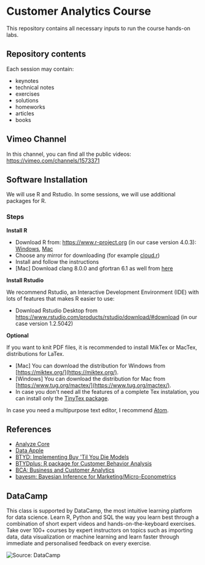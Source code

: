 # Customer Analytics Course

This repository contains all necessary inputs to run the course hands-on labs. 

## Repository contents

Each session may contain:

  - keynotes
  - technical notes
  - exercises
  - solutions
  - homeworks
  - articles
  - books

## Vimeo Channel

In this channel, you can find all the public videos: https://vimeo.com/channels/1573371

## Software Installation

We will use R and Rstudio. In some sessions, we will use additional packages for R.

### Steps

**Install R**

  - Download R from: https://www.r-project.org (in our case version 4.0.3): [Windows](https://cloud.r-project.org/bin/windows/), [Mac](https://cloud.r-project.org/bin/macosx/)
  - Choose any mirror for downloading (for example [cloud.r](https://cloud.r-project.org))
  - Install and follow the instructions
  - [Mac] Download clang 8.0.0 and gfortran 6.1 as well from [here](https://cloud.r-project.org/bin/macosx/tools/)

**Install Rstudio**

We recommend Rstudio, an Interactive Development Environment (IDE) with lots of features that makes R easier to use:

  - Download Rstudio Desktop from https://www.rstudio.com/products/rstudio/download/#download (in our case version 1.2.5042)

**Optional**

If you want to knit PDF files, it is recommended to install MikTex or MacTex, distributions for LaTex.

  - [Mac] You can download the distribution for Windows from [https://miktex.org/](https://miktex.org/).
  - [Windows] You can download the distribution for Mac from [https://www.tug.org/mactex/](https://www.tug.org/mactex/).
  - In case you don't need all the features of a complete Tex instalation, you can install only the [TinyTex package](https://yihui.name/tinytex/).

In case you need a multipurpose text editor, I recommend [Atom](https://atom.io).

## References

 - [Analyze Core](http://analyzecore.com)
 - [Data Apple](http://www.dataapple.net)
 - [BTYD: Implementing Buy 'Til You Die Models](http://cran.r-project.org/web/packages/BTYD/)
 - [BTYDplus: R package for Customer Behavior Analysis](https://github.com/mplatzer/BTYDplus)
 - [BCA: Business and Customer Analytics](http://cran.r-project.org/web/packages/BCA/) 
 - [bayesm: Bayesian Inference for Marketing/Micro-Econometrics](https://cran.r-project.org/web/packages/bayesm/index.html)
 
## DataCamp  

This class is supported by DataCamp, the most intuitive learning platform for data science. Learn R, Python and SQL the way you learn best through a combination of short expert videos and hands-on-the-keyboard exercises. Take over 100+ courses by expert instructors on topics such as importing data, data visualization or machine learning and learn faster through immediate and personalised feedback on every exercise.

![Source: DataCamp](images/DataCamp_Horizontal_RGB-d196011f63ebda76dc5c9772425cf9541b8639af842d5e5476ef10f2460ed1e4.png)
